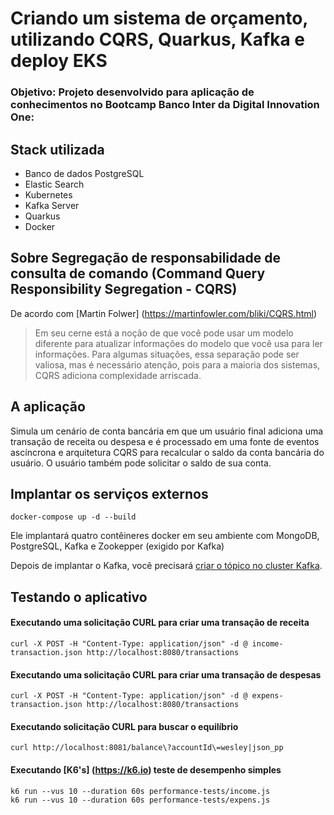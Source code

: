 # Criando um sistema de orçamento, utilizando CQRS, Quarkus, Kafka e deploy EKS

### Objetivo: Projeto desenvolvido para aplicação de conhecimentos no Bootcamp Banco Inter da Digital Innovation One:

## Stack utilizada
  * Banco de dados PostgreSQL
  * Elastic Search
  * Kubernetes
  * Kafka Server
  * Quarkus
  * Docker

## Sobre Segregação de responsabilidade de consulta de comando (Command Query Responsibility Segregation - CQRS)

De acordo com [Martin Folwer] (https://martinfowler.com/bliki/CQRS.html)
> Em seu cerne está a noção de que você pode usar um modelo diferente para atualizar informações do modelo que você usa para ler informações.
> Para algumas situações, essa separação pode ser valiosa, mas é necessário atenção, pois para a maioria dos sistemas, CQRS adiciona complexidade arriscada.

## A aplicação

Simula um cenário de conta bancária em que um usuário final adiciona uma transação de receita ou despesa e é processado em uma fonte de eventos ascíncrona e arquitetura CQRS para recalcular o saldo da conta bancária do usuário. O usuário também pode solicitar o saldo de sua conta.

## Implantar os serviços externos

```
docker-compose up -d --build
```

Ele implantará quatro contêineres docker em seu ambiente com MongoDB, PostgreSQL, Kafka e Zookepper (exigido por Kafka)

Depois de implantar o Kafka, você precisará [criar o tópico no cluster Kafka](https://kafka.apache.org/quickstart).

## Testando o aplicativo

#### Executando uma solicitação CURL para criar uma transação de receita
```
curl -X POST -H "Content-Type: application/json" -d @ income-transaction.json http://localhost:8080/transactions
```
#### Executando uma solicitação CURL para criar uma transação de despesas
```
curl -X POST -H "Content-Type: application/json" -d @ expens-transaction.json http://localhost:8080/transactions
```
#### Executando solicitação CURL para buscar o equilíbrio
```
curl http://localhost:8081/balance\?accountId\=wesley|json_pp
```
#### Executando [K6's] (https://k6.io) teste de desempenho simples
````
k6 run --vus 10 --duration 60s performance-tests/income.js
k6 run --vus 10 --duration 60s performance-tests/expens.js
````
